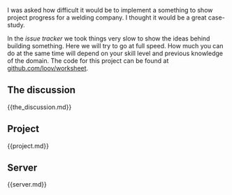 I was asked how difficult it would be to implement a something to show project progress for a welding company. I thought it would be a great case-study.

In the *issue tracker* we took things very slow to show the ideas behind building something. Here we will try to go at full speed. How much you can do at the same time will depend on your skill level and previous knowledge of the domain. The code for this project can
be found at [github.com/loov/worksheet](http://github.com/loov/worksheet).

## The discussion

{{the_discussion.md}}

## Project

{{project.md}}

## Server

{{server.md}}